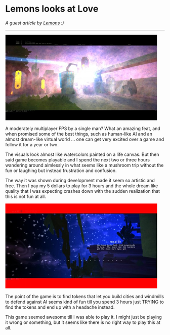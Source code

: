 # Lemons looks at Love

*A guest article by [Lemons](http://www.xfire.com/profile/ham2/) :)*

---

[![The World of Love](../uploads/2009/10/loveworld-480x271.jpg "The World of Love")](../uploads/2009/10/loveworld.jpg)

A moderately multiplayer FPS by a single man? What an amazing feat, and when promised some of the best things, such as human-like AI and an almost dream-like virtual world ... one can get very excited over a game and follow it for a year or two.

The visuals look almost like watercolors painted on a life canvas. But then said game becomes playable and I spend the next two or three hours wandering around aimlessly in what seems like a mushroom trip without the fun or laughing but instead frustration and confusion.

The way it was shown during development made it seem so artistic and free. Then I pay my 5 dollars to play for 3 hours and the whole dream like quality that I was expecting crashes down with the sudden realization that this is not fun at all.

[![Your Health is Low](../uploads/2009/10/lovehealth-480x268.jpg "Your Health is Low")](../uploads/2009/10/lovehealth.jpg)

The point of the game is to find tokens that let you build cities and windmills to defend against AI seems kind of fun till you spend 3 hours just TRYING to find the tokens and end up with a headache instead.

This game seemed awesome till I was able to play it. I might just be playing it wrong or something, but it seems like there is no right way to play this at all.

